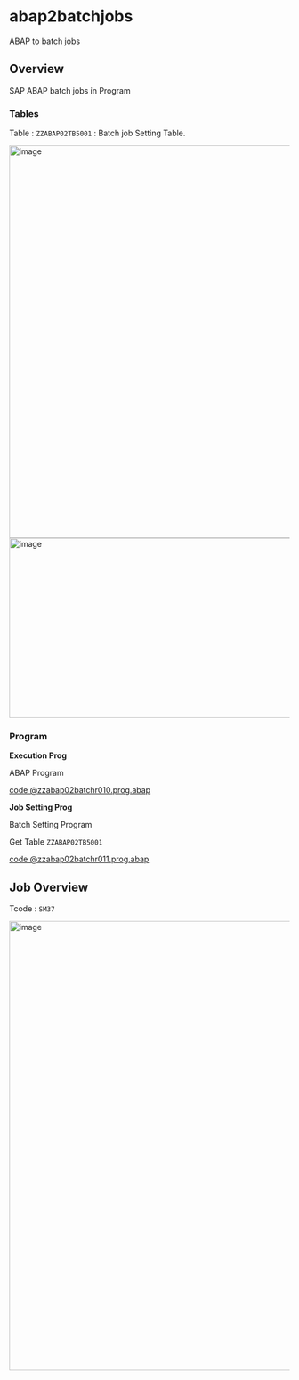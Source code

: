 # abap2batchjobs
ABAP to batch jobs


## Overview

SAP ABAP batch jobs in Program


### Tables 

Table : `ZZABAP02TB5001` : Batch job Setting Table.


<img width="1652" height="705" alt="image" src="https://github.com/user-attachments/assets/fd639c69-9a84-4c2b-b3c7-5f91ab4b6f4c" />

<img width="1568" height="323" alt="image" src="https://github.com/user-attachments/assets/94ab79ea-3504-44b7-822c-98c5e53a7ee7" />


### Program

**Execution Prog**

ABAP Program

[code @zzabap02batchr010.prog.abap](/src/zzabap02batchr010.prog.abap)


**Job Setting Prog**

Batch Setting Program

Get Table `ZZABAP02TB5001`

[code @zzabap02batchr011.prog.abap](/src/zzabap02batchr011.prog.abap)

## Job Overview

Tcode : `SM37`

<img width="1895" height="807" alt="image" src="https://github.com/user-attachments/assets/c8aac393-f513-48e5-952d-360b53a5a2eb" />

